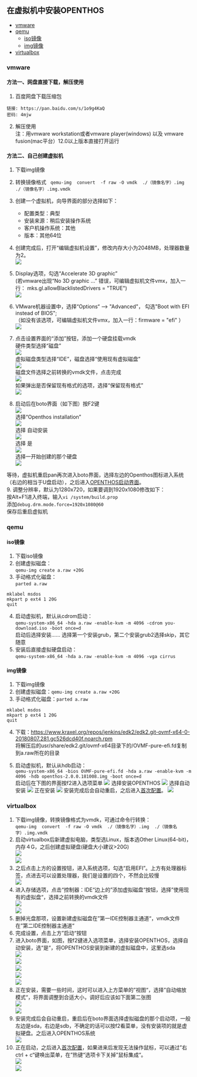 ## 在虚拟机中安装OPENTHOS
   - [vmware](#vmware)
   - [qemu](#qemu)
      - [iso镜像](#iso镜像)
      - [img镜像](#img镜像)
   - [virtualbox](#virtualbox)
### vmware

#### 方法一、网盘直接下载，解压使用
1. 百度网盘下载压缩包
```  
链接: https://pan.baidu.com/s/1o9g4KaQ 
密码: 4mjw
```  
2. 解压使用  
注：用vmware workstation或者vmware player(windows) 以及 vmware fusion(mac平台）12.0以上版本直接打开运行

#### 方法二、自己创建虚拟机
1. 下载img镜像
2. 转换镜像格式
   ```qemu-img  convert  -f raw -O vmdk  ./（镜像名字）.img  ./（镜像名字）.img.vmdk```
3. 创建一个虚拟机，向导界面的部分选择如下：
   - 配置类型：典型   
   - 安装来源：稍后安装操作系统   
   - 客户机操作系统：其他   
   - 版本：其他64位   
4. 创建完成后，打开“编辑虚拟机设置”，修改内存大小为2048MB，处理器数量为2。  
![](../pic/anzhuang/vmware.png)

5. Display选项，勾选“Accelerate 3D graphic”  
(若vmware出现“No 3D graphic ...” 错误，可编辑虚拟机文件vmx，加入一行： mks.gl.allowBlacklistedDrivers = "TRUE")  
![](../pic/anzhuang/vmware3d.png)

6. VMware机器设置中，选择“Options“ --> "Advanced"， 勾选"Boot with EFI instead of BIOS";  
（如没有该选项，可编辑虚拟机文件vmx，加入一行：firmware = "efi" ）  
![](../pic/anzhuang/vmwareboot.png)

7. 点击设置界面的“添加”按钮，添加一个硬盘挂载vmdk  
硬件类型选择“磁盘”  
![](../pic/anzhuang/hardware.png)  
虚拟磁盘类型选择“IDE”，磁盘选择“使用现有虚拟磁盘”  
![](../pic/anzhuang/disk.png)  
磁盘文件选择之前转换的vmdk文件，点击完成   
![](../pic/anzhuang/selectdisk.png)  
如果弹出是否保留现有格式的选项，选择“保留现有格式”  
![](../pic/anzhuang/keepfmt.png)

8. 启动后在boto界面（如下图）按F2键  
![](../pic/anzhuang/boto1.png)  
选择“Openthos installation”  
![](../pic/anzhuang/botoF2.png)  
选择 自动安装  
![](../pic/anzhuang/vmAutoInstall.png)  
选择 是  
![](../pic/anzhuang/vmAutoInstall1.png)  
选择一开始创建的那个硬盘  
![](../pic/anzhuang/vmAutoInstall2.png)

等待，虚拟机重启pan再次进入boto界面，选择左边的Openthos图标进入系统（右边的相当于U盘启动），之后进入[OPENTHOS启动界面](../一.安装.md#启动界面)。  
9. 调整分辨率，默认为1280x720，如果要调到1920x1080修改如下：  
按Alt+F1进入终端，输入```vi /system/build.prop```  
添加```debug.drm.mode.force=1920x1080@60```  
保存后重启虚拟机

### qemu
#### iso镜像
1. 下载iso镜像
2. 创建虚拟磁盘：  
`qemu-img create a.raw +20G`
3. 手动格式化磁盘：  
`parted a.raw`  
```
mklabel msdos
mkpart p ext4 1 20G
quit
```
4. 启动虚拟机，默认从cdrom启动：  
`qemu-system-x86_64 -hda a.raw -enable-kvm -m 4096 -cdrom you-download.iso -boot once=d`   
启动后选择安装…… 选择第一个安装grub，第二个安装grub2选择skip，其它随意
5. 安装后直接虚拟硬盘启动：  
`qemu-system-x86_64 -hda a.raw -enable-kvm -m 4096 -vga cirrus`

#### img镜像
1. 下载img镜像
2. 创建虚拟磁盘：`qemu-img create a.raw +20G`
3. 手动格式化磁盘：`parted a.raw`  
```
mklabel msdos
mkpart p ext4 1 20G
quit
```
4. 下载：https://www.kraxel.org/repos/jenkins/edk2/edk2.git-ovmf-x64-0-20180807.281.gc526dcd40f.noarch.rpm  
将解压后的usr/share/edk2.git/ovmf-x64目录下的/OVMF-pure-efi.fd复制到a.raw所在的目录

5. 启动虚拟机，默认从hdb启动：  
`qemu-system-x86_64 -bios OVMF-pure-efi.fd -hda a.raw -enable-kvm -m 4096 -hdb openthos-2.0.0.181008.img -boot once=d`  
启动后在下图的界面按f2进入选项菜单
![](../pic/anzhuang/qemu1.png)
选择安装OPENTHOS
![](../pic/anzhuang/qemu2.png)
选择自动安装
![](../pic/anzhuang/qemu3.png)
正在安装
![](../pic/anzhuang/qemu4.png)
安装完成后会自动重启，之后进入[首次配置](../二.首次配置.md)。
![](../pic/anzhuang/qemu5.png)

### virtualbox
1. 下载img镜像，转换镜像格式为vmdk，可通过命令行转换：  
`qemu-img  convert  -f raw -O vmdk  ./（镜像名字）.img  ./（镜像名字）.img.vmdk`
2. 启动virtualbox后新建虚拟电脑，类型选Linux，版本选Other Linux(64-bit)，内存４G，之后创建虚拟硬盘(硬盘大小建议>20G)  
![](../pic/anzhuang/virtualbox1.png)  
![](../pic/anzhuang/virtualbox２.png)
3. 之后点击上方的设置按钮，进入系统选项，勾选“启用EFI”。上方有处理器标签，点进去可以设置处理器，我们是设置的四个，不然会比较慢  
![](../pic/anzhuang/virtualbox３.png)
4. 进入存储选项，点击“控制器：IDE“边上的”添加虚拟磁盘“按钮，选择”使用现有的虚拟盘“，选择之前转换的vmdk文件  
![](../pic/anzhuang/virtualbox４.png)  
![](../pic/anzhuang/virtualbox５.png)
5. 删掉光盘那项，设置新建虚拟磁盘在”第一IDE控制器主通道“，vmdk文件在”第二IDE控制器主通道“  
6. 完成设置，点击上方”启动“按钮
7. 进入boto界面，如图，按f2键进入选项菜单，选择安装OPENTHOS，选择自动安装，选“是“，将OPENTHOS安装到新建的虚拟磁盘中，这里选sda  
![](../pic/anzhuang/virtualbox8.png)  
![](../pic/anzhuang/virtualbox9.png)  
![](../pic/anzhuang/virtualbox10.png)  
![](../pic/anzhuang/virtualbox11.png)  
![](../pic/anzhuang/virtualbox12.png)
8. 正在安装，需要一些时间，这时可以进入上方菜单的”视图“，选择”自动缩放模式“，将界面调整到合适大小，调好后应该如下面第二张图  
![](../pic/anzhuang/virtualbox13.png)  
![](../pic/anzhuang/virtualbox14.png)
9. 安装完成后会自动重启，重启后在boto界面选择虚拟磁盘的那个启动项，一般左边是sda，右边是sdb，不确定的话可以按f2看菜单，没有安装项的就是虚拟硬盘。之后进入OPENTHOS系统  
![](../pic/anzhuang/virtualbox16.png)
10. 正在启动，之后进入[首次配置](../二.首次配置.md)，如果进来后发现无法操作鼠标，可以通过”右ctrl + c“键唤出菜单，在”热键“选项卡下关掉”鼠标集成“。  
![](../pic/anzhuang/virtualbox17.png)  
![](../pic/anzhuang/virtualbox1８.png)
